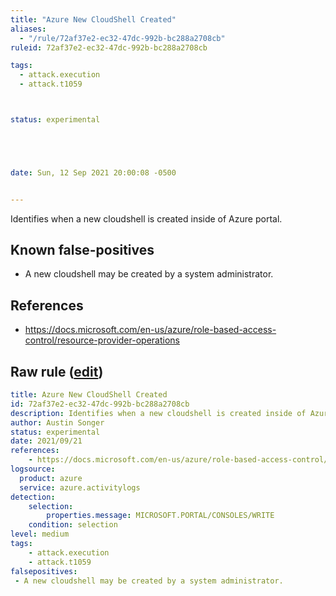 ```yaml
---
title: "Azure New CloudShell Created"
aliases:
  - "/rule/72af37e2-ec32-47dc-992b-bc288a2708cb"
ruleid: 72af37e2-ec32-47dc-992b-bc288a2708cb

tags:
  - attack.execution
  - attack.t1059



status: experimental





date: Sun, 12 Sep 2021 20:00:08 -0500


---
```


Identifies when a new cloudshell is created inside of Azure portal.

<!--more-->


## Known false-positives

* A new cloudshell may be created by a system administrator.



## References

* https://docs.microsoft.com/en-us/azure/role-based-access-control/resource-provider-operations


## Raw rule ([edit](https://github.com/SigmaHQ/sigma/edit/master/rules/cloud/azure/azure_new_cloudshell_created.yml))
```yaml
title: Azure New CloudShell Created
id: 72af37e2-ec32-47dc-992b-bc288a2708cb
description: Identifies when a new cloudshell is created inside of Azure portal.
author: Austin Songer
status: experimental
date: 2021/09/21
references:
    - https://docs.microsoft.com/en-us/azure/role-based-access-control/resource-provider-operations
logsource:
  product: azure
  service: azure.activitylogs
detection:
    selection:
        properties.message: MICROSOFT.PORTAL/CONSOLES/WRITE
    condition: selection
level: medium
tags:
    - attack.execution
    - attack.t1059
falsepositives:
 - A new cloudshell may be created by a system administrator. 
 

```
